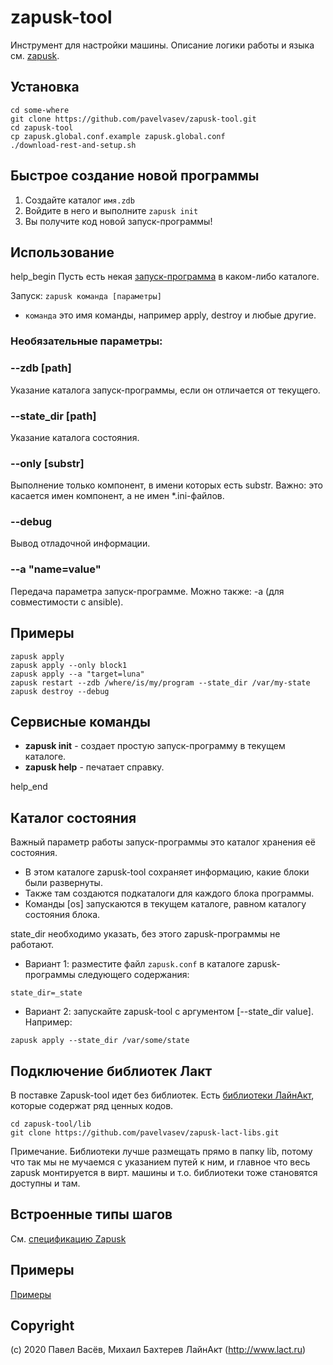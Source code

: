 # zapusk-tool

Инструмент для настройки машины. 
Описание логики работы и языка см. [zapusk](https://github.com/pavelvasev/zapusk).

## Установка
```
cd some-where
git clone https://github.com/pavelvasev/zapusk-tool.git
cd zapusk-tool
cp zapusk.global.conf.example zapusk.global.conf
./download-rest-and-setup.sh
```

## Быстрое создание новой программы

1. Создайте каталог `имя.zdb`
2. Войдите в него и выполните `zapusk init`
3. Вы получите код новой запуск-программы!

## Использование
help_begin
Пусть есть некая [запуск-программа](https://github.com/pavelvasev/zapusk/tree/master/examples/1-getting-started.zdb) в каком-либо каталоге.

Запуск: `zapusk команда [параметры]`

* `команда` это имя команды, например apply, destroy и любые другие.

### Необязательные параметры:

### --zdb [path]
Указание каталога запуск-программы, если он отличается от текущего.

### --state_dir [path]
Указание каталога состояния.

### --only [substr]
Выполнение только компонент, в имени которых есть substr. 
Важно: это касается имен компонент, а не имен *.ini-файлов.

### --debug
Вывод отладочной информации.

### --a "name=value"
Передача параметра запуск-программе.
Можно также: -a (для совместимости с ansible).

## Примеры
```
zapusk apply
zapusk apply --only block1
zapusk apply --a "target=luna"
zapusk restart --zdb /where/is/my/program --state_dir /var/my-state
zapusk destroy --debug
```

## Сервисные команды
* **zapusk init** - создает простую запуск-программу в текущем каталоге.
* **zapusk help** - печатает справку.

help_end

## Каталог состояния
Важный параметр работы запуск-программы это каталог хранения её состояния.

* В этом каталоге zapusk-tool сохраняет информацию, какие блоки были развернуты.
* Также там создаются подкаталоги для каждого блока программы.
* Команды [os] запускаются в текущем каталоге, равном каталогу состояния блока.

state_dir необходимо указать, без этого zapusk-программы не работают.

* Вариант 1: разместите файл `zapusk.conf` в каталоге zapusk-программы следующего содержания:
```
state_dir=_state
```

* Вариант 2: запускайте zapusk-tool с аргументом [--state_dir value]. Например:
```
zapusk apply --state_dir /var/some/state
```

## Подключение библиотек Лакт

В поставке Zapusk-tool идет без библиотек. 
Есть [библиотеки ЛайнАкт](https://github.com/pavelvasev/zapusk-lact-libs), которые содержат ряд ценных кодов.

```
cd zapusk-tool/lib
git clone https://github.com/pavelvasev/zapusk-lact-libs.git
```

Примечание. Библиотеки лучше размещать прямо в папку lib, потому что так мы не мучаемся с 
указанием путей к ним, и главное что весь zapusk монтируется в вирт. машины и т.о. 
библиотеки тоже становятся доступны и там.

## Встроенные типы шагов

См. [спецификацию Zapusk](https://github.com/pavelvasev/zapusk/blob/master/spec-1.md)

## Примеры

[Примеры](https://github.com/pavelvasev/zapusk/tree/master/examples/)

## Copyright
(c) 2020 Павел Васёв, Михаил Бахтерев
ЛайнАкт (http://www.lact.ru)
